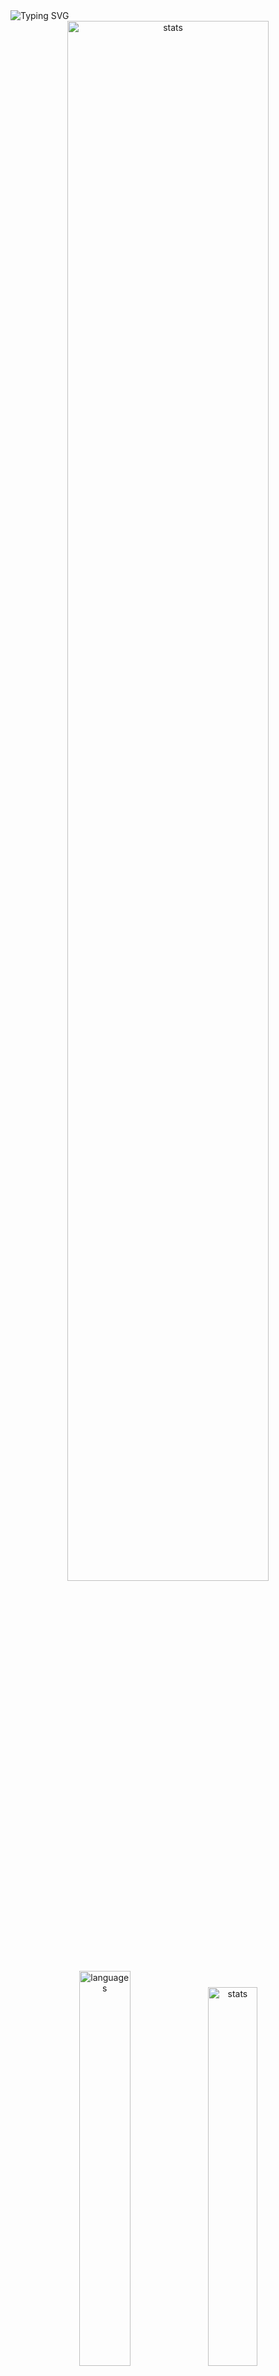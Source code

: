 <img src="https://readme-typing-svg.demolab.com?font=Fira+Code&size=50&duration=3000&color=9745F5&center=true&multiline=true&repeat=false&random=false&width=1000&height=150&lines=Hi!+I'm+Vanya;Python+Fullstack+Developer" alt="Typing SVG" />
<div align="center">
  <img src="http://github-readme-streak-stats.herokuapp.com?user=schr1k&theme=midnight-purple&hide_border=true&border_radius=0&date_format=j%20M%5B%20Y%5D&card_width=500&dates=9745F5&background=020202&border=9745F5&stroke=9745F5&ring=9745F5&fire=9745F5&currStreakNum=9745F5&sideNums=9745F5&currStreakLabel=9745F5&sideLabels=9745F5&excludeDaysLabel=9745F5" alt="stats" width=80%/>
</div>
<div align="center">
  <img src="https://github-readme-stats.vercel.app/api/top-langs/?username=schr1k&hide_border=true&bg_color=020202&text_color=9745F5&title_color=9745F5&layout=compact" alt="languages" width=40.25%>
  <img src="https://github-readme-stats.vercel.app/api?username=schr1k&show_icons=true&hide_border=true&bg_color=020202&text_color=9745F5&title_color=9745F5&icon_color=9745F5&hide_rank=true&hide=contribs,issues" alt="stats" width=39.4%/>
</div>
<div align="center">
  <h1>Skills:</h1>
  <img src="https://skillicons.dev/icons?i=py,postgres,html,css,js,ts,react,next,git,linux" alt="skills" width=80%>
</div>

---
<!--START_SECTION:waka-->
**🐱 My GitHub Data** 

> 📦 85.1 kB Used in GitHub's Storage 
 > 
> 🏆 798 Contributions in the Year 2023
 > 
> 💼 Opted to Hire
 > 
> 📜 9 Public Repositories 
 > 
> 🔑 15 Private Repositories 
 > 
📊 **This Week I Spent My Time On** 

```text
🕑︎ Time Zone: Europe/Moscow

💬 Programming Languages: 
Python                   7 hrs 37 mins       ██████████████████░░░░░░░   70.09 % 
Markdown                 1 hr 27 mins        ███░░░░░░░░░░░░░░░░░░░░░░   13.39 % 
HTML                     58 mins             ██░░░░░░░░░░░░░░░░░░░░░░░   08.95 % 
TypeScript               27 mins             █░░░░░░░░░░░░░░░░░░░░░░░░   04.23 % 
SQL                      18 mins             █░░░░░░░░░░░░░░░░░░░░░░░░   02.86 % 

🔥 Editors: 
PyCharm                  7 hrs 40 mins       ██████████████████░░░░░░░   70.48 % 
WebStorm                 1 hr 28 mins        ███░░░░░░░░░░░░░░░░░░░░░░   13.56 % 
Obsidian                 1 hr 25 mins        ███░░░░░░░░░░░░░░░░░░░░░░   13.14 % 
DataGrip                 14 mins             █░░░░░░░░░░░░░░░░░░░░░░░░   02.17 % 
Vim                      4 mins              ░░░░░░░░░░░░░░░░░░░░░░░░░   00.66 % 

💻 Operating System: 
Windows                  10 hrs 48 mins      █████████████████████████   99.34 % 
Linux                    4 mins              ░░░░░░░░░░░░░░░░░░░░░░░░░   00.66 % 
```

**I Mostly Code in Python** 

```text
Python                   20 repos            █████████████████░░░░░░░░   68.97 % 
HTML                     3 repos             ███░░░░░░░░░░░░░░░░░░░░░░   10.34 % 
TypeScript               3 repos             ███░░░░░░░░░░░░░░░░░░░░░░   10.34 % 
JavaScript               2 repos             ██░░░░░░░░░░░░░░░░░░░░░░░   06.90 % 
Lasso                    1 repo              █░░░░░░░░░░░░░░░░░░░░░░░░   03.45 % 
```




 Last Updated on 26/11/2023 23:47:42 UTC
<!--END_SECTION:waka-->
